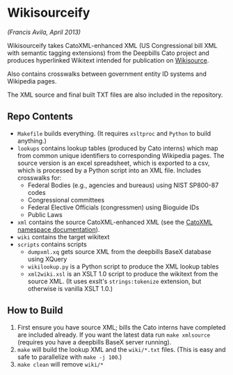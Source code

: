 Wikisourceify
=============

*(Francis Avila, April 2013)*

Wikisourceify takes CatoXML-enhanced XML (US Congressional bill XML with
semantic tagging extensions) from the Deepbills Cato project and produces
hyperlinked Wikitext intended for publication on [Wikisource][wikisource].

Also contains crosswalks between government entity ID systems and Wikipedia
pages.

The XML source and final built TXT files are also included in the repository.

[wikisource]: http://wikisource.org

Repo Contents
-------------
* `Makefile` builds everything. (It requires `xsltproc` and
  `Python` to build anything.) 
* `lookups` contains lookup tables (produced by Cato interns) which map from 
  common unique identifiers to corresponding Wikipedia pages. The source 
  version is an excel spreadsheet, which is exported to a csv, which is 
  processed by a Python script into an XML file. Includes crosswalks for:
  * Federal Bodies (e.g., agencies and bureaus) using NIST SP800-87 codes
  * Congressional committees
  * Federal Elective Officials (congressmen) using Bioguide IDs
  * Public Laws
* `xml` contains the source CatoXML-enhanced XML (see the 
  [CatoXML namespace documentation][catoxml]).
* `wiki` contains the target wikitext
* `scripts` contains scripts
  * `dumpxml.xq` gets source XML from the deepbills BaseX database using XQuery
  * `wikilookup.py` is a Python script to produce the XML lookup tables
  * `xml2wiki.xsl` is an XSLT 1.0 script to produce the wikitext from the
    source XML. (It uses exslt's `strings:tokenize` extension, but
    otherwise is vanilla XSLT 1.0.)

[catoxml]: http://namespaces.cato.org/catoxml/

How to Build
------------

1. First ensure you have source XML; bills the Cato interns have completed are
   included already. If you want the latest data run `make xmlsource` (requires
   you have a deepbills BaseX server running). 
2. `make` will build the lookup XML and the `wiki/*.txt` files. (This is easy
   and safe to parallelize with `make -j 100`.)
3. `make clean` will remove `wiki/*`
